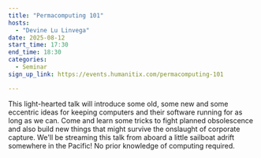 ```yaml
---
title: "Permacomputing 101"
hosts:
  - "Devine Lu Linvega"
date: 2025-08-12
start_time: 17:30
end_time: 18:30
categories:
  - Seminar
sign_up_link: https://events.humanitix.com/permacomputing-101

---
```

This light-hearted talk will introduce some old, some new and some eccentric ideas for keeping computers and their software running for as long as we can. Come and learn some tricks to fight planned obsolescence and also build new things that might survive the onslaught of corporate capture. We'll be streaming this talk from aboard a little sailboat adrift somewhere in the Pacific! No prior knowledge of computing required.
